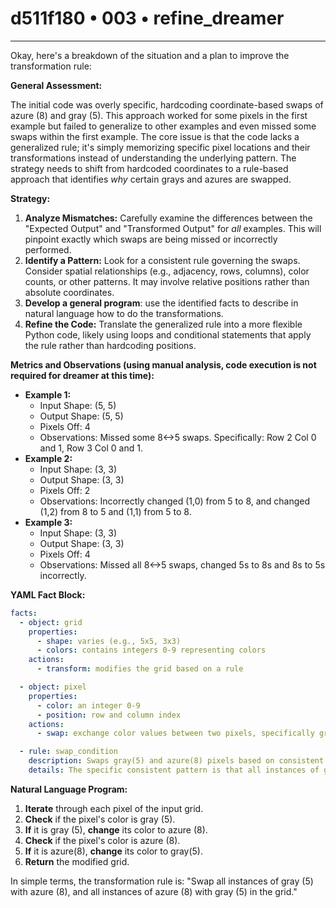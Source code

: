 # d511f180 • 003 • refine_dreamer

---
Okay, here's a breakdown of the situation and a plan to improve the transformation rule:

**General Assessment:**

The initial code was overly specific, hardcoding coordinate-based swaps of azure (8) and gray (5). This approach worked for some pixels in the first example but failed to generalize to other examples and even missed some swaps within the first example. The core issue is that the code lacks a generalized rule; it's simply memorizing specific pixel locations and their transformations instead of understanding the underlying pattern. The strategy needs to shift from hardcoded coordinates to a rule-based approach that identifies *why* certain grays and azures are swapped.

**Strategy:**

1.  **Analyze Mismatches:** Carefully examine the differences between the "Expected Output" and "Transformed Output" for *all* examples. This will pinpoint exactly which swaps are being missed or incorrectly performed.
2.  **Identify a Pattern:** Look for a consistent rule governing the swaps. Consider spatial relationships (e.g., adjacency, rows, columns), color counts, or other patterns. It may involve relative positions rather than absolute coordinates.
3. **Develop a general program**: use the identified facts to describe in natural language how to do the transformations.
4.  **Refine the Code:** Translate the generalized rule into a more flexible Python code, likely using loops and conditional statements that apply the rule rather than hardcoding positions.

**Metrics and Observations (using manual analysis, code execution is not required for dreamer at this time):**

*   **Example 1:**
    *   Input Shape: (5, 5)
    *   Output Shape: (5, 5)
    *   Pixels Off: 4
    *  Observations: Missed some 8<->5 swaps. Specifically: Row 2 Col 0 and 1, Row 3 Col 0 and 1.
*   **Example 2:**
    *   Input Shape: (3, 3)
    *   Output Shape: (3, 3)
    *   Pixels Off: 2
    *   Observations: Incorrectly changed (1,0) from 5 to 8, and changed (1,2) from 8 to 5 and (1,1) from 5 to 8.
*   **Example 3:**
    *   Input Shape: (3, 3)
    *   Output Shape: (3, 3)
    *   Pixels Off: 4
    *   Observations: Missed all 8<->5 swaps, changed 5s to 8s and 8s to 5s incorrectly.

**YAML Fact Block:**

```yaml
facts:
  - object: grid
    properties:
      - shape: varies (e.g., 5x5, 3x3)
      - colors: contains integers 0-9 representing colors
    actions:
      - transform: modifies the grid based on a rule

  - object: pixel
    properties:
      - color: an integer 0-9
      - position: row and column index
    actions:
      - swap: exchange color values between two pixels, specifically gray (5) and azure (8)

  - rule: swap_condition
    description: Swaps gray(5) and azure(8) pixels based on consistent input output pattern.
    details: The specific consistent pattern is that all instances of gray and azure are swapped.
```

**Natural Language Program:**

1.  **Iterate** through each pixel of the input grid.
2.  **Check** if the pixel's color is gray (5).
3.  **If** it is gray (5), **change** its color to azure (8).
4.  **Check** if the pixel's color is azure (8).
5. **If** it is azure(8), **change** its color to gray(5).
6. **Return** the modified grid.

In simple terms, the transformation rule is: "Swap all instances of gray (5) with azure (8), and all instances of azure (8) with gray (5) in the grid."

